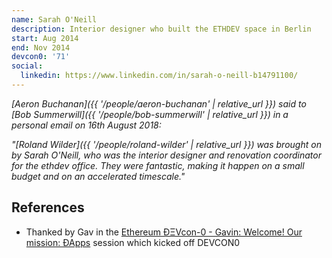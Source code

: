 ```yaml
---
name: Sarah O'Neill
description: Interior designer who built the ETHDEV space in Berlin
start: Aug 2014
end: Nov 2014
devcon0: '71'
social:
  linkedin: https://www.linkedin.com/in/sarah-o-neill-b14791100/
---
```


*[Aeron Buchanan]({{ '/people/aeron-buchanan' | relative_url }}) said to [Bob Summerwill]({{ '/people/bob-summerwill' | relative_url }}) in a personal email on 16th August 2018:*

*"[Roland Wilder]({{ '/people/roland-wilder' | relative_url }}) was brought on by Sarah O'Neill, who was the interior designer and renovation coordinator for the ethdev office. They were fantastic, making it happen on a small budget and on an accelerated timescale."*

## References

- Thanked by Gav in the [Ethereum ÐΞVcon-0 - Gavin: Welcome! Our mission: ÐApps](https://www.youtube.com/watch?v=_BvvUlKDqp0&t=71s) session which kicked off DEVCON0
